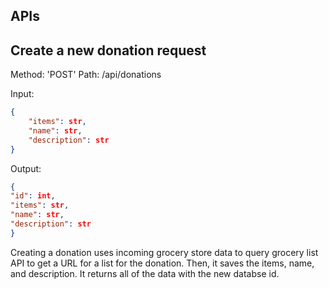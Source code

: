 ## APIs

## Create a new donation request

Method: 'POST'
Path: /api/donations

Input:

```json
{
    "items": str,
    "name": str,
    "description": str
}
```

Output:

```json
{
"id": int,
"items": str,
"name": str,
"description": str
}
```
Creating a donation uses incoming grocery store data to query grocery list API to get a URL for a list for the donation. Then, it saves the items, name, and description. It returns all of the data with the new databse id.